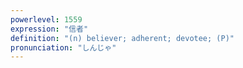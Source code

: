 ```yaml
---
powerlevel: 1559
expression: "信者"
definition: "(n) believer; adherent; devotee; (P)"
pronunciation: "しんじゃ"
---
```

